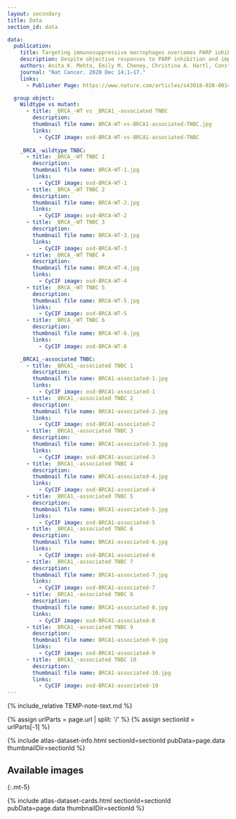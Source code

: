 ```yaml
---
layout: secondary
title: Data
section_id: data

data:
  publication:
    title: Targeting immunosuppressive macrophages overcomes PARP inhibitor resistance in _BRCA1_-associated triple-negative breast cancer
    description: Despite objective responses to PARP inhibition and improvements in progression-free survival compared to standard chemotherapy in patients with BRCA-associated triple-negative breast cancer (TNBC), benefits are transitory. Using high dimensional single-cell profiling of human TNBC, here we demonstrate that macrophages are the predominant infiltrating immune cell type in BRCA-associated TNBC. Through multi-omics profiling we show that PARP inhibitors enhance both anti- and pro-tumor features of macrophages through glucose and lipid metabolic reprogramming driven by the sterol regulatory element-binding protein 1 (SREBP-1) pathway. Combined PARP inhibitor therapy with CSF-1R blocking antibodies significantly enhanced innate and adaptive anti-tumor immunity and extends survival in BRCA-deficient tumors in vivo and is mediated by CD8+ T-cells. Collectively, our results uncover macrophage-mediated immune suppression as a liability of PARP inhibitor treatment and demonstrate combined PARP inhibition and macrophage targeting therapy induces a durable reprogramming of the tumor microenvironment, thus constituting a promising therapeutic strategy for TNBC.
    authors: Anita K. Mehta, Emily M. Cheney, Christina A. Hartl, Constantia Pantelidou, Madisson Oliwa,  Jessica A. Castrillon, Jia-Ren Lin, Katie E. Hurst, Mateus de Oliveira Taveira, Nathan T. Johnson, William M. Oldham, Marian Kalocsay, Matthew J. Berberich, Sarah A. Boswell, Aditi Kothari, Shawn Johnson, Deborah A. Dillon, Mikel Lipschitz, Scott Rodig, Sandro Santagata, Judy E. Garber, Nadine Tung, José Yélamos, Jessica E. Thaxton, Elizabeth A. Mittendorf, Peter K. Sorger, Geoffrey I. Shapiro and Jennifer L. Guerriero  
    journal: "Nat Cancer. 2020 Dec 14;1–17."
    links: 
      - Publisher Page: https://www.nature.com/articles/s43018-020-00148-7

  group object:
    Wildtype vs mutant:
      - title: _BRCA_-WT vs _BRCA1_-associated TNBC
        description: 
        thumbnail file name: BRCA-WT-vs-BRCA1-associated-TNBC.jpg
        links:
          - CyCIF image: osd-BRCA-WT-vs-BRCA1-associated-TNBC
    
    _BRCA_-wildtype TNBC:
      - title: _BRCA_-WT TNBC 1
        description: 
        thumbnail file name: BRCA-WT-1.jpg
        links:
          - CyCIF image: osd-BRCA-WT-1
      - title: _BRCA_-WT TNBC 2
        description: 
        thumbnail file name: BRCA-WT-2.jpg
        links:
          - CyCIF image: osd-BRCA-WT-2
      - title: _BRCA_-WT TNBC 3
        description: 
        thumbnail file name: BRCA-WT-3.jpg
        links:
          - CyCIF image: osd-BRCA-WT-3
      - title: _BRCA_-WT TNBC 4
        description: 
        thumbnail file name: BRCA-WT-4.jpg
        links:
          - CyCIF image: osd-BRCA-WT-4
      - title: _BRCA_-WT TNBC 5
        description: 
        thumbnail file name: BRCA-WT-5.jpg
        links:
          - CyCIF image: osd-BRCA-WT-5
      - title: _BRCA_-WT TNBC 6
        description: 
        thumbnail file name: BRCA-WT-6.jpg
        links:
          - CyCIF image: osd-BRCA-WT-6

    _BRCA1_-associated TNBC:
      - title: _BRCA1_-associated TNBC 1
        description: 
        thumbnail file name: BRCA1-associated-1.jpg
        links:
          - CyCIF image: osd-BRCA1-associated-1
      - title: _BRCA1_-associated TNBC 2
        description: 
        thumbnail file name: BRCA1-associated-2.jpg
        links:
          - CyCIF image: osd-BRCA1-associated-2
      - title: _BRCA1_-associated TNBC 3
        description: 
        thumbnail file name: BRCA1-associated-3.jpg
        links:
          - CyCIF image: osd-BRCA1-associated-3
      - title: _BRCA1_-associated TNBC 4
        description: 
        thumbnail file name: BRCA1-associated-4.jpg
        links:
          - CyCIF image: osd-BRCA1-associated-4
      - title: _BRCA1_-associated TNBC 5
        description: 
        thumbnail file name: BRCA1-associated-5.jpg
        links:
          - CyCIF image: osd-BRCA1-associated-5
      - title: _BRCA1_-associated TNBC 6
        description: 
        thumbnail file name: BRCA1-associated-6.jpg
        links:
          - CyCIF image: osd-BRCA1-associated-6
      - title: _BRCA1_-associated TNBC 7
        description: 
        thumbnail file name: BRCA1-associated-7.jpg
        links:
          - CyCIF image: osd-BRCA1-associated-7
      - title: _BRCA1_-associated TNBC 8
        description: 
        thumbnail file name: BRCA1-associated-8.jpg
        links:
          - CyCIF image: osd-BRCA1-associated-8
      - title: _BRCA1_-associated TNBC 9
        description: 
        thumbnail file name: BRCA1-associated-9.jpg
        links:
          - CyCIF image: osd-BRCA1-associated-9
      - title: _BRCA1_-associated TNBC 10
        description: 
        thumbnail file name: BRCA1-associated-10.jpg
        links:
          - CyCIF image: osd-BRCA1-associated-10
---
```


{% include_relative TEMP-note-text.md %}

{% assign urlParts = page.url | split: '/' %}
{% assign sectionId = urlParts[-1] %}

{% include atlas-dataset-info.html
    sectionId=sectionId
    pubData=page.data
    thumbnailDir=sectionId %}

## Available images
{:.mt-5}

{% include atlas-dataset-cards.html
    sectionId=sectionId
    pubData=page.data
    thumbnailDir=sectionId %}